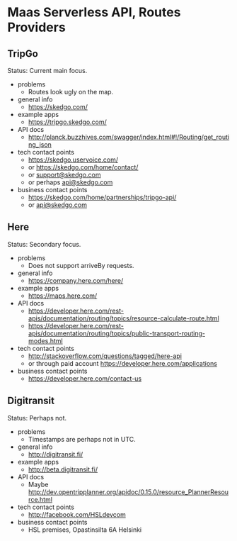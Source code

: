 
# Maas Serverless API, Routes Providers

## TripGo

Status: Current main focus.

* problems
    * Routes look ugly on the map.
* general info
    * https://skedgo.com/
* example apps
    * https://tripgo.skedgo.com/
* API docs
    * http://planck.buzzhives.com/swagger/index.html#!/Routing/get_routing_json
* tech contact points
    * https://skedgo.uservoice.com/
    * or https://skedgo.com/home/contact/
    * or support@skedgo.com
    * or perhaps api@skedgo.com
* business contact points
    * https://skedgo.com/home/partnerships/tripgo-api/
    * or api@skedgo.com

## Here

Status: Secondary focus.

* problems
    * Does not support arriveBy requests.
* general info
    * https://company.here.com/here/
* example apps
    * https://maps.here.com/
* API docs
    * https://developer.here.com/rest-apis/documentation/routing/topics/resource-calculate-route.html
    * https://developer.here.com/rest-apis/documentation/routing/topics/public-transport-routing-modes.html
* tech contact points
    * http://stackoverflow.com/questions/tagged/here-api
    * or through paid account https://developer.here.com/applications
* business contact points
    * https://developer.here.com/contact-us

## Digitransit

Status: Perhaps not.

* problems
    * Timestamps are perhaps not in UTC.
* general info
    * http://digitransit.fi/
* example apps
    * http://beta.digitransit.fi/
* API docs
    * Maybe http://dev.opentripplanner.org/apidoc/0.15.0/resource_PlannerResource.html
* tech contact points
    * http://facebook.com/HSLdevcom
* business contact points
    * HSL premises, Opastinsilta 6A Helsinki


